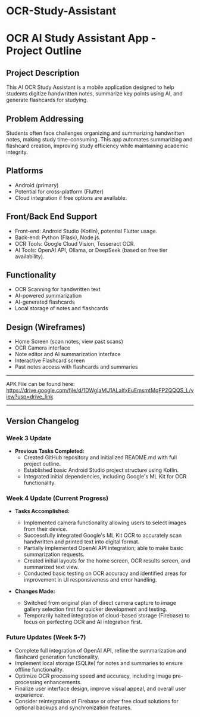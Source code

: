 # OCR-Study-Assistant

# OCR AI Study Assistant App - Project Outline

## Project Description
This AI OCR Study Assistant is a mobile application designed to help students digitize handwritten notes, summarize key points using AI, and generate flashcards for studying.

## Problem Addressing
Students often face challenges organizing and summarizing handwritten notes, making study time-consuming. This app automates summarizing and flashcard creation, improving study efficiency while maintaining academic integrity.

## Platforms
- Android (primary)
- Potential for cross-platform (Flutter)
- Cloud integration if free options are available.

## Front/Back End Support
- Front-end: Android Studio (Kotlin), potential Flutter usage.
- Back-end: Python (Flask), Node.js.
- OCR Tools: Google Cloud Vision, Tesseract OCR.
- AI Tools: OpenAI API, Ollama, or DeepSeek (based on free tier availability).

## Functionality
- OCR Scanning for handwritten text
- AI-powered summarization
- AI-generated flashcards
- Local storage of notes and flashcards

## Design (Wireframes)
- Home Screen (scan notes, view past scans)
- OCR Camera interface
- Note editor and AI summarization interface
- Interactive Flashcard screen
- Past notes access with flashcards and summaries

---------------------

APK File can be found here: https://drive.google.com/file/d/1DWgIaMU1ALaIfxEuEmsmtMqFP2QQQS_L/view?usp=drive_link

---------------------

## Version Changelog

### Week 3 Update
- **Previous Tasks Completed:**
  - Created GitHub repository and initialized README.md with full project outline.
  - Established basic Android Studio project structure using Kotlin.
  - Integrated initial dependencies, including Google's ML Kit for OCR functionality.

### Week 4 Update (Current Progress)
- **Tasks Accomplished:**
  - Implemented camera functionality allowing users to select images from their device.
  - Successfully integrated Google's ML Kit OCR to accurately scan handwritten and printed text into digital format.
  - Partially implemented OpenAI API integration; able to make basic summarization requests.
  - Created initial layouts for the home screen, OCR results screen, and summarized text view.
  - Conducted basic testing on OCR accuracy and identified areas for improvement in UI responsiveness and error handling.

- **Changes Made:**
  - Switched from original plan of direct camera capture to image gallery selection first for quicker development and testing.
  - Temporarily halted integration of cloud-based storage (Firebase) to focus on perfecting OCR and AI integration first.

### Future Updates (Week 5-7)
- Complete full integration of OpenAI API, refine the summarization and flashcard generation functionality.
- Implement local storage (SQLite) for notes and summaries to ensure offline functionality.
- Optimize OCR processing speed and accuracy, including image pre-processing enhancements.
- Finalize user interface design, improve visual appeal, and overall user experience.
- Consider reintegration of Firebase or other free cloud solutions for optional backups and synchronization features.
